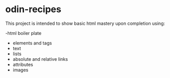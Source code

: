 # odin-recipes

This project is intended to show basic html mastery upon completion using:

-html boiler plate
- elements and tags
- text
- lists
- absolute and relative links
- attributes
- images

